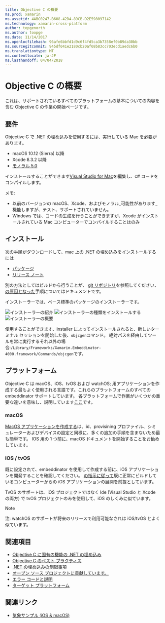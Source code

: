 ```yaml
---
title: Objective C の概要
ms.prod: xamarin
ms.assetid: 4ABC0247-B608-42D4-89CB-D2E598097142
ms.technology: xamarin-cross-platform
author: topgenorth
ms.author: toopge
ms.date: 11/14/2017
ms.openlocfilehash: 96afe6bbfd1d9c6f4fd5ca3b7358ef0b89da30bb
ms.sourcegitcommit: 945df041e2180cb20af08b83cc703ecd1aedc6b0
ms.translationtype: MT
ms.contentlocale: ja-JP
ms.lasthandoff: 04/04/2018
---
```

# <a name="getting-started-with-objective-c"></a>Objective C の概要

これは、サポートされているすべてのプラットフォームの基本についての内容を含む Objective C の作業の開始ページです。


## <a name="requirements"></a>要件

Objective C で .NET の埋め込みを使用するには、実行している Mac を必要があります。

* macOS 10.12 (Sierra) 以降
* Xcode 8.3.2 以降
* [モノラル 5.0](http://www.mono-project.com/download/)

インストールすることができます[Visual Studio for Mac](https://www.visualstudio.com/vs/visual-studio-mac/)を編集し、c# コードをコンパイルします。


メモ:

* 以前のバージョンの macOS、Xcode、およびモノラル_可能性があります_機能しますが、テスト、サポートされていません。
* Windows では、コードの生成を行うことができますが、Xcode がインストールされている Mac コンピューターでコンパイルすることはのみ


## <a name="installation"></a>インストール

次の手順がダウンロードして、mac 上の .NET の埋め込みをインストールするには

* [パッケージ](https://dl.xamarin.com/embeddinator/Xamarin.Embeddinator-4000-0.2.0.79.pkg)
* [リリース ノート](https://github.com/mono/Embeddinator-4000/tree/master/docs/releases)

別の方法としてはビルドから行うことが、 [git リポジトリ](https://github.com/mono/Embeddinator-4000/tree/objc)を参照してください、[の原因となった](https://github.com/mono/Embeddinator-4000/blob/master/docs/Contributing.md)手順についてはドキュメントです。

インストーラーでは、ベース標準のパッケージのインストーラーです。

![インストーラーの紹介](images/install1.png)
![インストーラーの種類をインストールする](images/install2.png)
![インストーラーの概要](images/install3.png)

使用することができます、installer によってインストールされると、新しいターミナル セッションを開始した後、`objcgen`コマンド。
絶対パスを経由してツールを常に実行するそれ以外の場合:`/Library/Frameworks/Xamarin.Embeddinator-4000.framework/Commands/objcgen`です。

## <a name="platforms"></a>プラットフォーム

Objective C は macOS、iOS、tvOS および watchOS; 用アプリケーションを作成する最もよく使用される言語です。これらのプラットフォームのすべての embeddinator サポートしています。 各プラットフォームで作業がいくつかの重要な違いを意味し、説明しています[ここ](~/tools/dotnet-embedding/objective-c/platforms.md)です。

### <a name="macos"></a>macOS

[MacOS アプリケーションを作成する](~/tools/dotnet-embedding/get-started/objective-c/macos.md)は、id、provisining プロファイル、シミュレーターおよびデバイスの設定と同様に、多くの追加の手順を含まないため最も簡単です。 IOS 用の 1 つ前に、macOS ドキュメントを開始することをお勧めしています。

### <a name="ios--tvos"></a>iOS / tvOS

既に設定されて、embeddinator を使用して作成する前に、iOS アプリケーションを開発することを確認してください。 [の指示に従って](~/tools/dotnet-embedding/get-started/objective-c/ios.md)既に正常にビルドしているコンピューターからの iOS アプリケーションの展開を前提としています。

TvOS のサポートは、iOS プロジェクトではなく Ide (Visual Studio と Xcode の両方) で tvOS プロジェクトのみを使用して、iOS のしくみに似ています。

> [!NOTE]
> 注: watchOS のサポートが将来のリリースで利用可能なされは iOS/tvOS とよく似ています。


## <a name="further-reading"></a>関連項目

* [Objective C に固有の機能の .NET の埋め込み](~/tools/dotnet-embedding/objective-c/index.md)
* [Objective C のベスト プラクティス](~/tools/dotnet-embedding/objective-c/best-practices.md)
* [.NET の埋め込みの制限事項](~/tools/dotnet-embedding/limitations.md)
* [オープン ソース プロジェクトに貢献しています。](https://github.com/mono/Embeddinator-4000/blob/master/docs/Contributing.md)
* [エラー コードと説明](~/tools/dotnet-embedding/errors.md)
* [ターゲット プラットフォーム](~/tools/dotnet-embedding/objective-c/platforms.md)


## <a name="related-links"></a>関連リンク

- [気象サンプル (iOS & macOS)](https://github.com/jamesmontemagno/embeddinator-weather)
